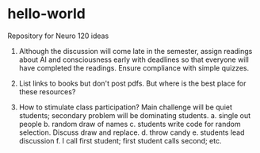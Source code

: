 # hello-world
Repository for Neuro 120 ideas

1. Although the discussion will come late in the semester, assign readings about AI and consciousness early with deadlines so that everyone will have completed the readings. Ensure compliance with simple quizzes. 

2. List links to books but don't post pdfs. But where is the best place for these resources?

3. How to stimulate class participation? Main challenge will be quiet students; secondary problem will be dominating students.
  a. single out people
  b. random draw of names
  c. students write code for random selection. Discuss draw and replace.
  d. throw candy
  e. students lead discussion
  f. I call first student; first student calls second; etc.
